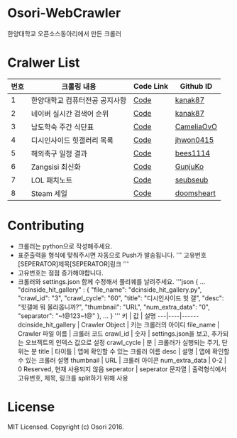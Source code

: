 ﻿# Osori-WebCrawler
한양대학교 오픈소스동아리에서 만든 크롤러

# Cralwer List
번호 |  크롤링 내용 | Code Link | Github ID
----| ------|---------|-----------|
1 | 한양대학교 컴퓨터전공 공지사항 | [Code](https://github.com/HyOsori/Osori-WebCrawler/blob/master/hanyang_university_cs_notice.py) | [kanak87](https://github.com/kanak87)
2 | 네이버 실시간 검색어 순위 | [Code](https://github.com/HyOsori/Osori-WebCrawler/blob/master/naver_realrank.py) | [kanak87](https://github.com/kanak87)
3 | 남도학숙 주간 식단표  | [Code](https://github.com/HyOsori/Osori-WebCrawler/blob/master/NDHS_Crawler.py) | [CameliaOvO](https://github.com/CameliaOvO)
4 | 디시인사이드 힛갤러리 목록  | [Code](https://github.com/HyOsori/Osori-WebCrawler/blob/master/dcinside_hit_gallery.py) | [jhwon0415](https://github.com/jhwon0415)
5 | 해외축구 일정 결과  | [Code](https://github.com/HyOsori/Osori-WebCrawler/blob/master/FootballGameCrawler.py) | [bees1114](https://github.com/bees1114)
6 | Zangsisi 최신화 | [Code](https://github.com/HyOsori/Osori-WebCrawler/blob/master/zangsisi_recent_manga.py) | [GunjuKo](https://github.com/GunjuKo)
7 | LOL 패치노트 | [Code](https://github.com/HyOsori/Osori-WebCrawler/blob/master/LOLUpdateContent.py) | [seubseub](https://github.com/seubseub)
8 | Steam 세일 | [Code](https://github.com/HyOsori/Osori-WebCrawler/blob/master/steamCrawl.py) | [doomsheart](https://github.com/doomsheart)

# Contributing
* 크롤러는 python으로 작성해주세요.
* 표준출력을 형식에 맞춰주시면 자동으로 Push가 발송됩니다.
'''
고유번호[SEPERATOR]제목[SEPERATOR]링크
'''
* 고유번호는 점점 증가해야합니다.
* 크롤러와 settings.json 함께 수정해서 풀리퀘를 날려주세요.
'''json
{
...
"dcinside_hit_gallery" : {
    "file_name": "dcinside_hit_gallery.py",
    "crawl_id": "3",
    "crawl_cycle": "60",
    "title": "디시인사이드 힛 갤",
    "desc": "힛갤에 뭐 올라옵니까?",
    "thumbnail": "URL",
    "num_extra_data": "0",
    "separator": "~!@123~!@"
  },
...
}
'''
키 | 값 | 설명
---|----|------
dcinside_hit_gallery | Crawler Object | 키는 크롤러의 아이디
file_name | Crawler 파일 이름 | 크롤러 코드
crawl_id | 숫자 | settings.json을 보고, 추가되는 오브젝트의 인덱스 값으로 설정
crawl_cycle | 분 | 크롤러가 실행되는 주기, 단위는 분
title | 타이틀 | 앱에 확인할 수 있는 크롤러 이름
desc | 설명 | 앱에 확인할 수 있는 크롤러 설명
thumbnail | URL | 크롤러 아이콘
num_extra_data | 0-2 | 0 Reserved, 현재 사용되지 않음
seperator | seperator 문자열 | 출력형식에서 고유번호, 제목, 링크를 split하기 위해 사용



# License
MIT Licensed. Copyright (c) Osori 2016.

